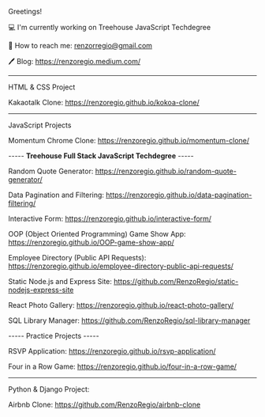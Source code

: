 Greetings!

💻 I'm currently working on Treehouse JavaScript Techdegree

📱 How to reach me: renzorregio@gmail.com

🖊 Blog: https://renzoregio.medium.com/


-------

HTML & CSS Project

  Kakaotalk Clone: https://renzoregio.github.io/kokoa-clone/

-------

JavaScript Projects 
  
  
  
  Momentum Chrome Clone: https://renzoregio.github.io/momentum-clone/
  
  
  
  ----- **Treehouse Full Stack JavaScript Techdegree** -----
  
  Random Quote Generator: https://renzoregio.github.io/random-quote-generator/

  Data Pagination and Filtering: https://renzoregio.github.io/data-pagination-filtering/

  Interactive Form: https://renzoregio.github.io/interactive-form/

  OOP (Object Oriented Programming) Game Show App: https://renzoregio.github.io/OOP-game-show-app/

  Employee Directory (Public API Requests): https://renzoregio.github.io/employee-directory-public-api-requests/

  Static Node.js and Express Site: https://github.com/RenzoRegio/static-nodejs-express-site

  React Photo Gallery: https://renzoregio.github.io/react-photo-gallery/

  SQL Library Manager: https://github.com/RenzoRegio/sql-library-manager
  
  
  
  ----- Practice Projects -----
  
  RSVP Application: https://renzoregio.github.io/rsvp-application/
  
  Four in a Row Game: https://renzoregio.github.io/four-in-a-row-game/


-------
    
Python & Django Project:
  
  
  Airbnb Clone: https://github.com/RenzoRegio/airbnb-clone



<!--
**rmrrcreate/rmrrcreate** is a ✨ _special_ ✨ repository because its `README.md` (this file) appears on your GitHub profile.

Here are some ideas to get you started:

- 🔭 I’m currently working on ...
- 🌱 I’m currently learning ...
- 👯 I’m looking to collaborate on ...
- 🤔 I’m looking for help with ...
- 💬 Ask me about ...
- 📫 How to reach me: ...
- 😄 Pronouns: ...
- ⚡ Fun fact: ...
-->
